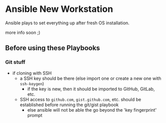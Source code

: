 # Ansible New Workstation
Ansible plays to set everything up after fresh OS installation.

more info soon ;)

## Before using these Playbooks
### Git stuff

- if cloning with SSH
  - a SSH key should be there (else import one or create a new one with `ssh-keygen`)
    - if the key is new, then it should be imported to GitHub, GitLab, etc.
  - SSH access to `github.com`, `gist.github.com`, etc. should be established before running the git/gist playbook
    - else ansible will not be able the go beyond the 'key fingerprint' prompt
